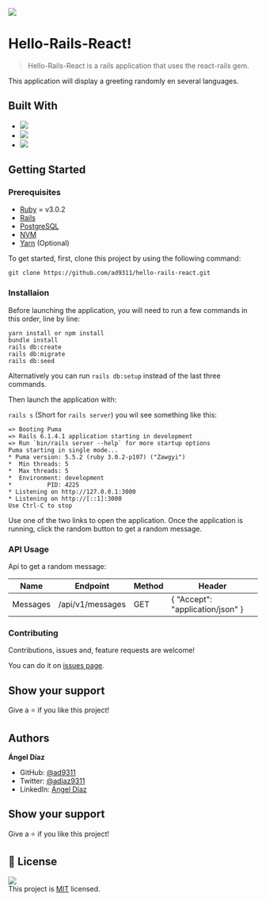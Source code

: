 ![](https://img.shields.io/badge/Microverse-blueviolet)

# Hello-Rails-React!

> Hello-Rails-React is a rails application that uses the react-rails gem. 

This application will display a greeting randomly en several languages.

## Built With

- ![](https://img.shields.io/badge/-RubyOnRails-red)
- ![](https://img.shields.io/badge/-JavaScript-yellow)
- ![](https://img.shields.io/badge/-React/Redux-purple)

## Getting Started

### Prerequisites

- [Ruby](https://rvm.io/) = v3.0.2
- [Rails](https://rubygems.org/gems/rails)
- [PostgreSQL](https://www.postgresql.org/download/)
- [NVM](https://github.com/nvm-sh/nvm)
- [Yarn](https://classic.yarnpkg.com/en/docs/install/#debian-stable) (Optional)

To get started, first, clone this project by using the following command:

```
git clone https://github.com/ad9311/hello-rails-react.git
```

### Installaion

Before launching the application, you will need to run a few commands in this order, line by line:</br>

```
yarn install or npm install
bundle install
rails db:create
rails db:migrate
rails db:seed
```

Alternatively you can run `rails db:setup` instead of the last three commands.

Then launch the application with:</br>

`rails s` (Short for `rails server`) you wil see something like this:
```
=> Booting Puma
=> Rails 6.1.4.1 application starting in development 
=> Run `bin/rails server --help` for more startup options
Puma starting in single mode...
* Puma version: 5.5.2 (ruby 3.0.2-p107) ("Zawgyi")
*  Min threads: 5
*  Max threads: 5
*  Environment: development
*          PID: 4225
* Listening on http://127.0.0.1:3000
* Listening on http://[::1]:3000
Use Ctrl-C to stop
```
Use one of the two links to open the application. Once the application is running, click the random button to get a random message.

### API Usage

Api to get a random message:

| Name     | Endpoint         | Method | Header                           |
|----------|------------------|--------|----------------------------------|
| Messages | /api/v1/messages | GET    | { "Accept": "application/json" } |

### Contributing

Contributions, issues and, feature requests are welcome!

You can do it on [issues page](https://github.com/ad9311/hello-rails-react/issues).

## Show your support

Give a ⭐️ if you like this project!

## Authors

**Ángel Díaz**

- GitHub: [@ad9311](https://github.com/ad9311)
- Twitter: [@adiaz9311](https://twitter.com/adiaz9311)
- LinkedIn: [Ángel Díaz](https://www.linkedin.com/in/ad9311/)

## Show your support

Give a ⭐️ if you like this project!

## 📝 License

![](https://img.shields.io/badge/license-MIT-green)</br>
This project is [MIT](./LICENSE) licensed.
